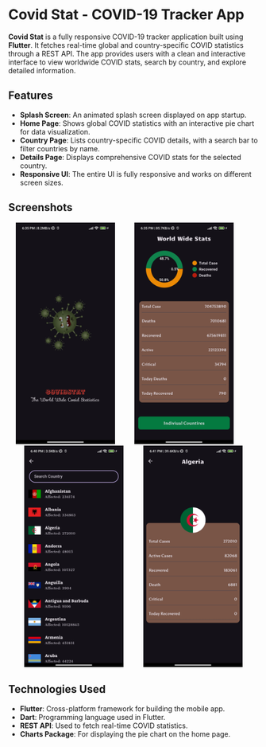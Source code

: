 # Covid Stat - COVID-19 Tracker App

**Covid Stat** is a fully responsive COVID-19 tracker application built using **Flutter**. It fetches real-time global and country-specific COVID statistics through a REST API. The app provides users with a clean and interactive interface to view worldwide COVID stats, search by country, and explore detailed information.

## Features

- **Splash Screen**: An animated splash screen displayed on app startup.
- **Home Page**: Shows global COVID statistics with an interactive pie chart for data visualization.
- **Country Page**: Lists country-specific COVID details, with a search bar to filter countries by name.
- **Details Page**: Displays comprehensive COVID stats for the selected country.
- **Responsive UI**: The entire UI is fully responsive and works on different screen sizes.

## Screenshots

<p align="center">
  <img src="screenshots/Screenshot_2024-09-18-18-35-46-642_com.example.covid_stat.jpg" alt="Splash Screen" width="200">
  &nbsp;&nbsp;&nbsp;&nbsp;&nbsp;&nbsp;&nbsp;&nbsp;
  <img src="screenshots/Screenshot_2024-09-18-18-35-52-293_com.example.covid_stat.jpg" alt="Home Page" width="200">
  &nbsp;&nbsp;&nbsp;&nbsp;&nbsp;&nbsp;&nbsp;&nbsp;
  <img src="screenshots/Screenshot_2024-09-18-18-40-34-078_com.example.covid_stat.jpg" alt="Country Page" width="200">
  &nbsp;&nbsp;&nbsp;&nbsp;&nbsp;&nbsp;&nbsp;&nbsp;
  <img src="screenshots/Screenshot_2024-09-18-18-41-38-641_com.example.covid_stat.jpg" alt="Details Page" width="200">
</p>

## Technologies Used

- **Flutter**: Cross-platform framework for building the mobile app.
- **Dart**: Programming language used in Flutter.
- **REST API**: Used to fetch real-time COVID statistics.
- **Charts Package**: For displaying the pie chart on the home page.
